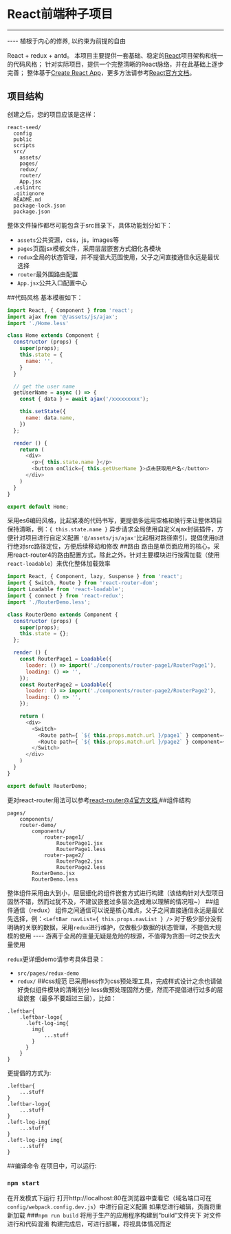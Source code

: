 # React前端种子项目

------
---- 植根于内心的修养, 以约束为前提的自由

React + redux + antd。 本项目主要提供一套基础、稳定的[React](https://react.docschina.org/docs/hello-world.html)项目架构和统一的代码风格；
针对实际项目，提供一个完整清晰的React脉络，并在此基础上逐步完善；
整体基于[Create React App](https://github.com/facebookincubator/create-react-app)，更多方法请参考[React官方文档](https://react.docschina.org/docs/hello-world.html)。

## 项目结构
创建之后，您的项目应该是这样：
```
react-seed/
  config
  public
  scripts
  src/
    assets/
    pages/
    redux/
    router/
    App.jsx
  .eslintrc
  .gitignore
  README.md
  package-lock.json
  package.json
```
整体文件操作都尽可能包含于src目录下，具体功能划分如下：
* `assets`公共资源，css，js，images等
* `pages`页面jsx模板文件，采用层层嵌套方式细化各模块
* `redux`全局的状态管理，并不提倡大范围使用，父子之间直接通信永远是最优选择
* `router`最外围路由配置
* `App.jsx`公共入口配置中心

##代码风格
基本模板如下：
```js
import React, { Component } from 'react';
import ajax from '@/assets/js/ajax';
import './Home.less'

class Home extends Component {
  constructor (props) {
    super(props);
    this.state = {
      name: '',
    }
  }

  // get the user name
  getUserName = async () => {
    const { data } = await ajax('/xxxxxxxxx');

    this.setState({
      name: data.name,
    })
  };

  render () {
    return (
      <div>
        <p>{ this.state.name }</p>
        <button onClick={ this.getUserName }>点击获取用户名</button>
      </div>
    )
  }
}

export default Home;

```
采用es6编码风格，比起紧凑的代码书写，更提倡多运用空格和换行来让整体项目保持清晰，例：`{ this.state.name }`
异步请求全局使用自定义ajax封装插件，方便针对项目进行自定义配置
`'@/assets/js/ajax'`比起相对路径索引，提倡使用`@`进行绝对src路径定位，方便后续移动和修改
##路由
路由是单页面应用的核心，采用react-router4的路由配置方式，除此之外，针对主要模块进行按需加载（使用`react-loadable`）来优化整体加载效率
```js
import React, { Component, lazy, Suspense } from 'react';
import { Switch, Route } from 'react-router-dom';
import Loadable from 'react-loadable';
import { connect } from 'react-redux';
import './RouterDemo.less';

class RouterDemo extends Component {
  constructor (props) {
    super(props);
    this.state = {};
  };

  render () {
    const RouterPage1 = Loadable({
      loader: () => import('./components/router-page1/RouterPage1'),
      loading: () => '',
    });
    const RouterPage2 = Loadable({
      loader: () => import('./components/router-page2/RouterPage2'),
      loading: () => '',
    });

    return (
      <div>
        <Switch>
          <Route path={ `${ this.props.match.url }/page1` } component={ RouterPage1 } />
          <Route path={ `${ this.props.match.url }/page2` } component={ RouterPage2 } />
        </Switch>
      </div>
    )
  }
}

export default RouterDemo;
```
更对react-router用法可以参考[react-router@4官方文档 ](https://reacttraining.com/react-router/web/example/basic)
##组件结构
```
pages/
    components/
    router-demo/
        components/
            router-page1/
                RouterPage1.jsx
                RouterPage1.less
            router-page2/
                RouterPage2.jsx
                RouterPage2.less
        RouterDemo.jsx
        RouterDemo.less
```
整体组件采用由大到小，层层细化的组件嵌套方式进行构建（该结构针对大型项目固然不错，然而过犹不及，不建议嵌套过多层次造成难以理解的情况哦~）
##组件通信（redux）
组件之间通信可以说是核心难点，父子之间直接通信永远是最优先选择，例：`<LeftBar navList={ this.props.navList } />`
对于极少部分没有明确的关联的数据，采用`redux`进行维护，仅做极少数据的状态管理，不提倡大规模的使用 ---- 游离于全局的变量无疑是危险的根源，不值得为贪图一时之快去大量使用

`redux`更详细demo请参考具体目录：
* `src/pages/redux-demo`
* `redux/`
##css规范
已采用less作为css预处理工具，完成样式设计之余也请做好类似组件模块的清晰划分
less做预处理固然方便，然而不提倡进行过多的层级嵌套（最多不要超过三层），比如：
```
.leftbar{
    .leftbar-logo{
      .left-log-img{
        img{
            ...stuff
        }
      }
    }
}

```
更提倡的方式为:
```
.leftbar{
    ...stuff
}
.leftbar-logo{
    ...stuff
}
.left-log-img{
    ...stuff
}
.left-log-img img{
    ...stuff
}
```
##编译命令
在项目中，可以运行:
### `npm start`
在开发模式下运行
打开http://localhost:80在浏览器中查看它（域名端口可在`config/webpack.config.dev.js`）中进行自定义配置
如果您进行编辑，页面将重新加载
###`npm run build`
将用于生产的应用程序构建到“build”文件夹下
对文件进行和代码混淆
构建完成后，可进行部署，将视具体情况而定

